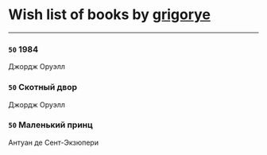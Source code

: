 # Wish list of books by [grigorye](http://vk.com/id7660100)
---

### `50` 1984
Джордж Оруэлл

### `50` Скотный двор
Джордж Оруэлл

### `50` Маленький принц
Антуан де Сент-Экзюпери

